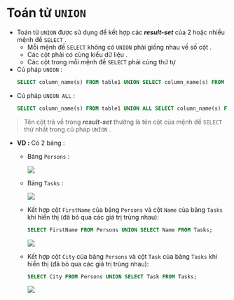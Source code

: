 # Toán tử `UNION`
- Toán tử `UNION` được sử dụng để kết hợp các ***result-set*** của 2 hoặc nhiều mệnh đề `SELECT` .
    - Mỗi mệnh đề `SELECT` không có `UNION` phải giống nhau về số cột .
    - Các cột phải có cùng kiểu dữ liệu .
    - Các cột trong mỗi mệnh đề `SELECT` phải cùng thứ tự
- Cú pháp `UNION` :
    ```sql
    SELECT column_name(s) FROM table1 UNION SELECT column_name(s) FROM table2;
    ```
- Cú pháp `UNION ALL` :
    ```sql
    SELECT column_name(s) FROM table1 UNION ALL SELECT column_name(s) FROM table2;
    ```
> Tên cột trả về trong ***result-set*** thường là tên cột của mệnh đề `SELECT` thứ nhất trong cú pháp `UNION` .
- **VD :** Có 2 bảng :
    - Bảng `Persons` :

        <img src=https://i.imgur.com/MQ7e8Xx.png>

    - Bảng `Tasks` :

        <img src=https://i.imgur.com/6CX35cu.png>

    - Kết hợp cột `FirstName` của bảng `Persons` và cột `Name` của bảng `Tasks` khi hiển thị (đã bỏ qua các giá trị trùng nhau):
        ```sql
        SELECT FirstName FROM Persons UNION SELECT Name FROM Tasks;
        ```
        <img src=https://i.imgur.com/oM1pixu.png>

    - Kết hợp cột `City` của bảng `Persons` và cột `Task` của bảng `Tasks` khi hiển thị (đã bỏ qua các giá trị trùng nhau):
        ```sql
        SELECT City FROM Persons UNION SELECT Task FROM Tasks;
        ```
        <img src=https://i.imgur.com/xMuwMsd.png>